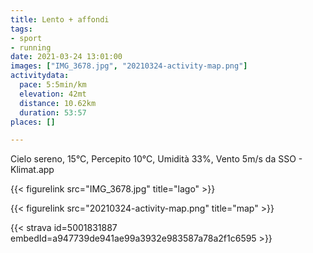 ```yaml
---
title: Lento + affondi
tags:
- sport
- running
date: 2021-03-24 13:01:00
images: ["IMG_3678.jpg", "20210324-activity-map.png"]
activitydata:
  pace: 5:5min/km
  elevation: 42mt
  distance: 10.62km
  duration: 53:57
places: []

---
```


Cielo sereno, 15°C, Percepito 10°C, Umidità 33%, Vento 5m/s da SSO - Klimat.app

<!--more-->


{{< figurelink src="IMG_3678.jpg" title="lago" >}}

{{< figurelink src="20210324-activity-map.png" title="map" >}}


{{< strava id=5001831887 embedId=a947739de941ae99a3932e983587a78a2f1c6595 >}}
